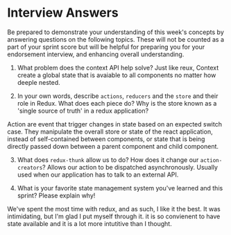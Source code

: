 # Interview Answers
Be prepared to demonstrate your understanding of this week's concepts by answering questions on the following topics. These will not be counted as a part of your sprint score but will be helpful for preparing you for your endorsement interview, and enhancing overall understanding.

1. What problem does the context API help solve?
Just like reux, Context create a global state that is avaiable to all components no matter how deeple nested.

2. In your own words, describe `actions`, `reducers` and the `store` and their role in Redux. What does each piece do? Why is the store known as a 'single source of truth' in a redux application?

Action are event that trigger changes in state based on an expected switch case. They manipulate the overall store or state of the react application, instead of self-contained between components, or state that is being directly passed down between a parent component and child component.

3. What does `redux-thunk` allow us to do? How does it change our `action-creators`?
Allows our action to be dispatched asynchronously. Usually used when our application has to talk to an external API.

4. What is your favorite state management system you've learned and this sprint? Please explain why!

We've spent the most time with redux, and as such, I like it the best. It was intimidating, but I'm glad I put myself through it. it is so convienent to have state available and it is a lot more intutitive than I thought.